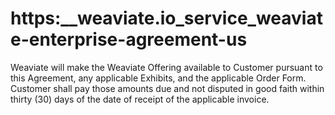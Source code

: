 # https:\_\_weaviate.io_service_weaviate-enterprise-agreement-us

Weaviate will make the Weaviate Offering available to Customer pursuant to this Agreement, any applicable Exhibits, and the applicable Order Form. Customer shall pay those amounts due and not disputed in good faith within thirty (30) days of the date of receipt of the applicable invoice.
